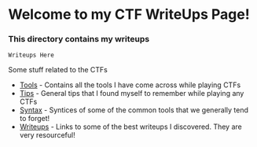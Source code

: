 # Welcome to my CTF WriteUps Page!

### This directory contains my writeups

```
Writeups Here
```

Some stuff related to the CTFs

* [Tools](./toolsDiscovered.md) - Contains all the tools I have come across while playing CTFs
* [Tips](./) - General tips that I found myself to remember while playing any CTFs
* [Syntax](./syntax.md) - Syntices of some of the common tools that we generally tend to forget!
* [Writeups](./writeups.md) - Links to some of the best writeups I discovered. They are very resourceful!
